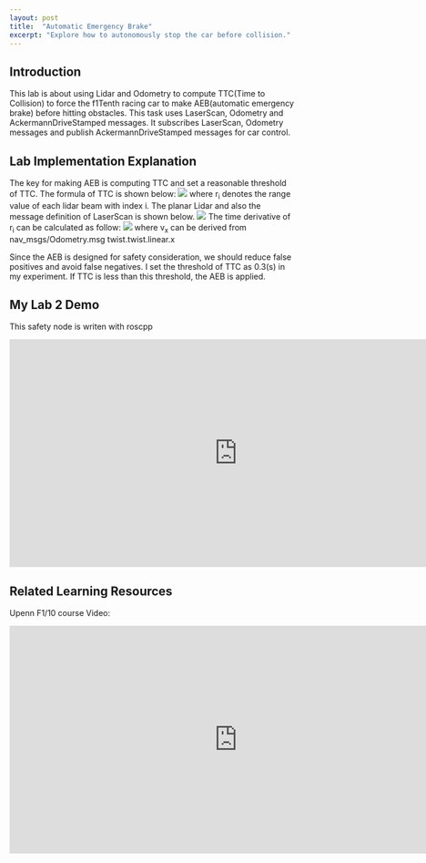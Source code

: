 ```yaml
---
layout: post
title:  "Automatic Emergency Brake"
excerpt: "Explore how to autonomously stop the car before collision."
---
```

## Introduction

This lab is about using Lidar and Odometry to compute TTC(Time to Collision) to force the f1Tenth racing car to make AEB(automatic emergency brake) before hitting obstacles. This task uses LaserScan, Odometry and AckermannDriveStamped messages. It subscribes LaserScan, Odometry messages and publish AckermannDriveStamped messages for car control. 

## Lab Implementation Explanation 

The key for making AEB is computing TTC and set a reasonable threshold of TTC. The formula of TTC is shown below:
<img src="/myf1tenth/assets/aeb_ttc.png">
where r<sub>i</sub> denotes the range value of each lidar beam with index i. The planar Lidar and also the message definition of LaserScan is shown below.
<img src="/myf1tenth/assets/aeb_planar_lidar.png">
The time derivative of r<sub>i</sub> can be calculated as follow:
<img src="/myf1tenth/assets/aeb_ri_dot.png">
where v<sub>x</sub> can be derived from nav_msgs/Odometry.msg twist.twist.linear.x

Since the AEB is designed for safety consideration, we should reduce false positives and avoid false negatives. I set the threshold of TTC as 0.3(s) in my experiment. If TTC is less than this threshold, the AEB is applied.

## My Lab 2 Demo
This safety node is writen with roscpp

<iframe width="800" height="400" src="https://www.youtube.com/embed/UI69t9RcGZE" frameborder="0" allow="accelerometer; autoplay; clipboard-write; encrypted-media; gyroscope; picture-in-picture" allowfullscreen></iframe>

## Related Learning Resources

Upenn F1/10 course Video: 
<iframe width="800" height="400" src="https://www.youtube.com/embed/jZR3tk9IWlY" frameborder="0" allow="accelerometer; autoplay; clipboard-write; encrypted-media; gyroscope; picture-in-picture" allowfullscreen></iframe>
